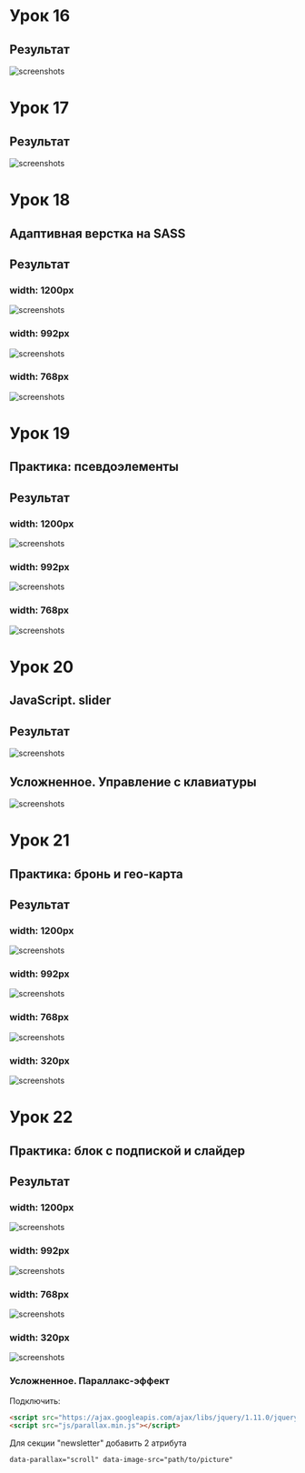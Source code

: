 # Урок 16
## Результат
![screenshots](src/img/readme-img/lesson-16.png "Результат")

# Урок 17
## Результат
![screenshots](src/img/readme-img/lesson-17.png "Результат")

# Урок 18
## Адаптивная верстка на SASS
## Результат
### width: 1200px
![screenshots](src/img/readme-img/lesson-18_width1200.png "width: 1200px")
### width: 992px
![screenshots](src/img/readme-img/lesson-18_width992.png "width: 992px")
### width: 768px
![screenshots](src/img/readme-img/lesson-18_width768.png "width: 768px")

# Урок 19
## Практика: псевдоэлементы
## Результат
### width: 1200px
![screenshots](src/img/readme-img/lesson-19_width1200.png "width: 1200px")
### width: 992px
![screenshots](src/img/readme-img/lesson-19_width992.png "width: 992px")
### width: 768px
![screenshots](src/img/readme-img/lesson-19_width768.png "width: 768px")

# Урок 20
## JavaScript. slider
## Результат
![screenshots](src/img/readme-img/lesson-20.jpg "width: 1200px slider")
## Усложненное. Управление с клавиатуры
![screenshots](src/img/readme-img/lesson-20_hard.jpg "Усложненное")

# Урок 21
## Практика: бронь и гео-карта
## Результат
### width: 1200px
![screenshots](src/img/readme-img/lesson-21_w1200.jpg "width: 1200px")
### width: 992px
![screenshots](src/img/readme-img/lesson-21_w992.jpg "width: 992px")
### width: 768px
![screenshots](src/img/readme-img/lesson-21_w768.jpg "width: 768px")
### width: 320px
![screenshots](src/img/readme-img/lesson-21_w320.jpg "width: 320px")

# Урок 22
## Практика: блок с подпиской и слайдер
## Результат
### width: 1200px
![screenshots](src/img/readme-img/lesson-22_w1200.jpg "width: 1200px")
### width: 992px
![screenshots](src/img/readme-img/lesson-22_w992.jpg "width: 992px")
### width: 768px
![screenshots](src/img/readme-img/lesson-22_w768.jpg "width: 768px")
### width: 320px
![screenshots](src/img/readme-img/lesson-22_w320.jpg "width: 320px")
### Усложненное. Параллакс-эффект
Подключить:
```html
<script src="https://ajax.googleapis.com/ajax/libs/jquery/1.11.0/jquery.min.js"></script>
<script src="js/parallax.min.js"></script>
```
Для секции "newsletter" добавить 2 атрибута 
```html
data-parallax="scroll" data-image-src="path/to/picture"
```